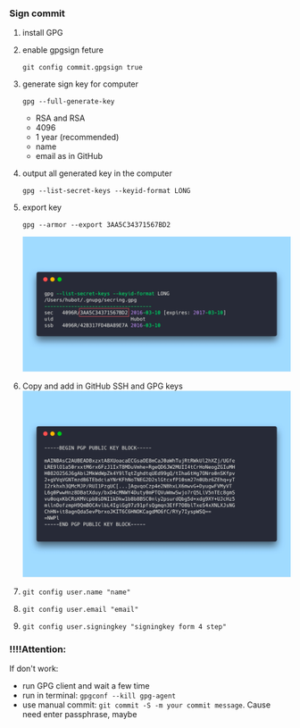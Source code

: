 
### Sign commit
1. install GPG
2. enable gpgsign feture
   
   ```
   git config commit.gpgsign true
   ```
3. generate sign key for computer
   ```
   gpg --full-generate-key
   ```
   - RSA and RSA
   - 4096
   - 1 year (recommended)
   - name
   - email as in GitHub
4. output all generated key in the computer
   ```
   gpg --list-secret-keys --keyid-format LONG
   ```
5. export key
   ```
   gpg --armor --export 3AA5C34371567BD2
   ```
   ![img.png](img.png)
6. Copy and add in GitHub SSH and GPG keys
   ![img_1.png](img_1.png)
7. ```
   git config user.name "name"
   ```
8. ```
   git config user.email "email"
   ```
9. ```
   git config user.signingkey "signingkey form 4 step"
   ```

### !!!!Attention: 
If don't work:
- run GPG client and wait a few time
- run in terminal: ```gpgconf --kill gpg-agent```
- use manual commit: ```git commit -S -m your commit message```. Cause need enter passphrase, maybe
